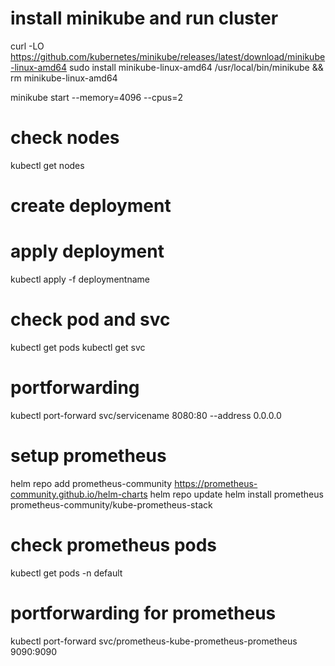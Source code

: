# install minikube and run cluster

curl -LO https://github.com/kubernetes/minikube/releases/latest/download/minikube-linux-amd64
sudo install minikube-linux-amd64 /usr/local/bin/minikube && rm minikube-linux-amd64

minikube start --memory=4096 --cpus=2

# check nodes 

kubectl get nodes

# create deployment

# apply deployment 
kubectl apply -f deploymentname

# check pod and svc

kubectl get pods
kubectl get svc

# portforwarding 
kubectl port-forward svc/servicename 8080:80 --address 0.0.0.0

# setup prometheus
helm repo add prometheus-community https://prometheus-community.github.io/helm-charts
helm repo update
helm install prometheus prometheus-community/kube-prometheus-stack

# check prometheus pods
kubectl get pods -n default

# portforwarding for prometheus
kubectl port-forward svc/prometheus-kube-prometheus-prometheus 9090:9090



